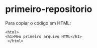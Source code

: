 # primeiro-repositorio

Para copiar o código em HTML:
```
<html>
<h1>Meu primeiro arquivo HTML</h1>
 </html>
  ```
